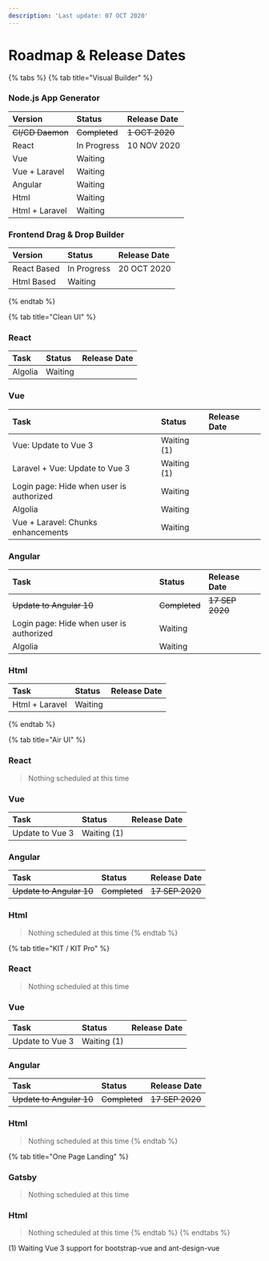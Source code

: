 ```yaml
---
description: 'Last update: 07 OCT 2020'
---
```


# Roadmap & Release Dates

{% tabs %}
{% tab title="Visual Builder" %}
### Node.js App Generator

| Version | Status | Release Date |
| :--- | :--- | :--- |
| ~~CI/CD Daemon~~ | ~~Completed~~ | ~~1 OCT 2020~~ |
| React | In Progress | 10 NOV 2020 |
| Vue | Waiting |  |
| Vue + Laravel | Waiting |  |
| Angular | Waiting |  |
| Html | Waiting |  |
| Html + Laravel | Waiting |  |

### Frontend Drag & Drop Builder

| Version | Status | Release Date |
| :--- | :--- | :--- |
| React Based | In Progress | 20 OCT 2020 |
| Html Based | Waiting |  |
{% endtab %}

{% tab title="Clean UI" %}
### React

| Task | Status | Release Date |
| :--- | :--- | :--- |
| Algolia | Waiting |  |

### Vue

| Task | Status | Release Date |
| :--- | :--- | :--- |
| Vue: Update to Vue 3 | Waiting \(1\) |  |
| Laravel + Vue: Update to Vue 3 | Waiting \(1\) |  |
| Login page: Hide when user is authorized | Waiting |  |
| Algolia | Waiting |  |
| Vue + Laravel: Chunks enhancements | Waiting |  |

### Angular

| Task | Status | Release Date |
| :--- | :--- | :--- |
| ~~Update to Angular 10~~ | ~~Completed~~ | ~~17 SEP 2020~~ |
| Login page: Hide when user is authorized | Waiting |  |
| Algolia | Waiting |  |

### Html

| Task | Status | Release Date |
| :--- | :--- | :--- |
| Html + Laravel | Waiting |  |
{% endtab %}

{% tab title="Air UI" %}
### React

> Nothing scheduled at this time

### Vue

| Task | Status | Release Date |
| :--- | :--- | :--- |
| Update to Vue 3 | Waiting \(1\) |  |

### Angular

| Task | Status | Release Date |
| :--- | :--- | :--- |
| ~~Update to Angular 10~~ | ~~Completed~~ | ~~17 SEP 2020~~ |

### Html

> Nothing scheduled at this time
{% endtab %}

{% tab title="KIT / KIT Pro" %}
### React

> Nothing scheduled at this time

### Vue

| Task | Status | Release Date |
| :--- | :--- | :--- |
| Update to Vue 3 | Waiting \(1\) |  |

### Angular

| Task | Status | Release Date |
| :--- | :--- | :--- |
| ~~Update to Angular 10~~ | ~~Completed~~ | ~~17 SEP 2020~~ |

### Html

> Nothing scheduled at this time
{% endtab %}

{% tab title="One Page Landing" %}
### Gatsby

> Nothing scheduled at this time

### Html

> Nothing scheduled at this time
{% endtab %}
{% endtabs %}

\(1\) Waiting Vue 3 support for bootstrap-vue and ant-design-vue


